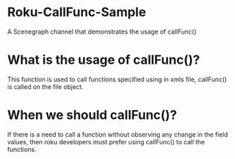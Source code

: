 # Roku-CallFunc-Sample
A Scenegraph channel that demonstrates the usage of callFunc()
# What is the usage of callFunc()?
This function is used to call functions specified using <function> in xmls file, callFunc() is called on the file object.
# When we should callFunc()?
If there is a need to call a function without observing any change in the field values, then roku developers must prefer using callFunc() to call the functions.